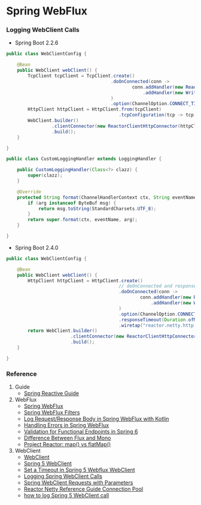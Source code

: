 # Spring WebFlux

### Logging WebClient Calls
* Spring Boot 2.2.6
```java
public class WebClientConfig {

    @Bean
    public WebClient webClient() {
        TcpClient tcpClient = TcpClient.create()
                                       .doOnConnected(conn ->
                                               conn.addHandler(new ReadTimeoutHandler(5000, TimeUnit.MILLISECONDS))
                                                   .addHandler(new WriteTimeoutHandler(5000, TimeUnit.MILLISECONDS))
                                       )
                                       .option(ChannelOption.CONNECT_TIMEOUT_MILLIS, 5000);
        HttpClient httpClient = HttpClient.from(tcpClient)
                                          .tcpConfiguration(tcp -> tcp.bootstrap(bootstrap -> BootstrapHandlers.updateLogSupport(bootstrap, new CustomLoggingHandler(HttpClient.class))));
        WebClient.builder()
                 .clientConnector(new ReactorClientHttpConnector(httpClient))
                 .build();
    }

}

public class CustomLoggingHandler extends LoggingHandler {

    public CustomLoggingHandler(Class<?> clazz) {
        super(clazz);
    }

    @Override
    protected String format(ChannelHandlerContext ctx, String eventName, Object arg) {
        if (arg instanceof ByteBuf msg) {
            return msg.toString(StandardCharsets.UTF_8);
        }
        return super.format(ctx, eventName, arg);
    }

}
```
* Spring Boot 2.4.0
```java
public class WebClientConfig {

    @Bean
    public WebClient webClient() {
        HttpClient httpClient = HttpClient.create()
                                          // doOnConnected and responseTimeout choose one to use
                                          .doOnConnected(conn ->
                                                  conn.addHandler(new ReadTimeoutHandler(5000, TimeUnit.MILLISECONDS))
                                                      .addHandler(new WriteTimeoutHandler(5000, TimeUnit.MILLISECONDS))
                                          )
                                          .option(ChannelOption.CONNECT_TIMEOUT_MILLIS, 5000)
                                          .responseTimeout(Duration.ofMillis(5000))
                                          .wiretap("reactor.netty.http.client.HttpClient", LogLevel.DEBUG, AdvancedByteBufFormat.TEXTUAL);
        return WebClient.builder()
                        .clientConnector(new ReactorClientHttpConnector(httpClient))
                        .build();
    }

}
```

### Reference
1. Guide
   * [Spring Reactive Guide](https://www.baeldung.com/spring-reactive-guide)
2. WebFlux
   * [Spring WebFlux](https://docs.spring.io/spring-framework/reference/web/webflux.html)
   * [Spring WebFlux Filters](https://www.baeldung.com/spring-webflux-filters)
   * [Log Request/Response Body in Spring WebFlux with Kotlin](https://www.baeldung.com/kotlin/spring-webflux-log-request-response-body)
   * [Handling Errors in Spring WebFlux](https://www.baeldung.com/spring-webflux-errors)
   * [Validation for Functional Endpoints in Spring 6](https://www.baeldung.com/spring-functional-endpoints-validation)
   * [Difference Between Flux and Mono](https://www.baeldung.com/java-reactor-flux-vs-mono)
   * [Project Reactor: map() vs flatMap()](https://www.baeldung.com/java-reactor-map-flatmap)
3. WebClient
   * [WebClient](https://docs.spring.io/spring-framework/reference/web/webflux-webclient.html)
   * [Spring 5 WebClient](https://www.baeldung.com/spring-5-webclient)
   * [Set a Timeout in Spring 5 Webflux WebClient](https://www.baeldung.com/spring-webflux-timeout)
   * [Logging Spring WebClient Calls](https://www.baeldung.com/spring-log-webclient-calls)
   * [Spring WebClient Requests with Parameters](https://www.baeldung.com/webflux-webclient-parameters)
   * [Reactor Netty Reference Guide Connection Pool](https://projectreactor.io/docs/netty/snapshot/reference/index.html#_connection_pool_2)
   * [how to log Spring 5 WebClient call](https://stackoverflow.com/questions/46154994/how-to-log-spring-5-webclient-call "how to log Spring 5 WebClient call")
